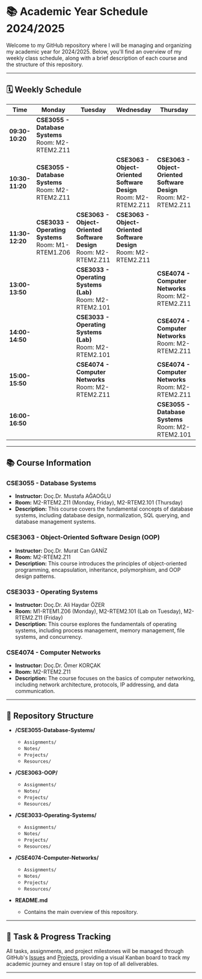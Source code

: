 # 📚 Academic Year Schedule 2024/2025

Welcome to my GitHub repository where I will be managing and organizing my academic year for 2024/2025. Below, you'll find an overview of my weekly class schedule, along with a brief description of each course and the structure of this repository.

---

## 🗓️ Weekly Schedule

| Time        | Monday                                           | Tuesday                                        | Wednesday                                       | Thursday                                        | Friday                                          |
|-------------|--------------------------------------------------|------------------------------------------------|-------------------------------------------------|------------------------------------------------|-------------------------------------------------|
| **09:30-10:20** | **CSE3055 - Database Systems** <br> Room: M2-RTEM2.Z11 | | | | **CSE3055 - Database Systems**  <br> Room: M2-RTEM2.Z11 |
| **10:30-11:20** | **CSE3055 - Database Systems**  <br> Room: M2-RTEM2.Z11 | | **CSE3063 - Object-Oriented Software Design**  <br> Room: M2-RTEM2.Z11 | **CSE3063 - Object-Oriented Software Design** <br> Room: M2-RTEM2.Z11 | **CSE3033 - Operating Systems** <br> Room: M2-RTEM2.Z11 |
| **11:30-12:20** | **CSE3033 - Operating Systems** <br> Room: M1-RTEM1.Z06 | **CSE3063 - Object-Oriented Software Design** <br> Room: M2-RTEM2.Z11 | **CSE3063 - Object-Oriented Software Design** <br>  Room: M2-RTEM2.Z11 | | **CSE3033 - Operating Systems** <br> Room: M2-RTEM2.Z11 |
| **13:00-13:50** | | **CSE3033 - Operating Systems (Lab)** <br>  Room: M2-RTEM2.101 | | **CSE4074 - Computer Networks** <br>  Room: M2-RTEM2.Z11 | |
| **14:00-14:50** | | **CSE3033 - Operating Systems (Lab)**  <br> Room: M2-RTEM2.101 | | **CSE4074 - Computer Networks** <br>  Room: M2-RTEM2.Z11 | |
| **15:00-15:50** | | **CSE4074 - Computer Networks** <br>  Room: M2-RTEM2.Z11 | | **CSE4074 - Computer Networks** <br>  Room: M2-RTEM2.Z11 | |
| **16:00-16:50** | | | | **CSE3055 - Database Systems** <br> Room: M2-RTEM2.101 | |

---

## 📚 Course Information

### **CSE3055 - Database Systems**
- **Instructor:** Doç.Dr. Mustafa AĞAOĞLU
- **Room:** M2-RTEM2.Z11 (Monday, Friday), M2-RTEM2.101 (Thursday)
- **Description:** This course covers the fundamental concepts of database systems, including database design, normalization, SQL querying, and database management systems.

### **CSE3063 - Object-Oriented Software Design (OOP)**
- **Instructor:** Doç.Dr. Murat Can GANİZ
- **Room:** M2-RTEM2.Z11
- **Description:** This course introduces the principles of object-oriented programming, encapsulation, inheritance, polymorphism, and OOP design patterns.

### **CSE3033 - Operating Systems**
- **Instructor:** Doç.Dr. Ali Haydar ÖZER
- **Room:** M1-RTEM1.Z06 (Monday), M2-RTEM2.101 (Lab on Tuesday), M2-RTEM2.Z11 (Friday)
- **Description:** This course explores the fundamentals of operating systems, including process management, memory management, file systems, and concurrency.

### **CSE4074 - Computer Networks**
- **Instructor:** Doç.Dr. Ömer KORÇAK
- **Room:** M2-RTEM2.Z11
- **Description:** The course focuses on the basics of computer networking, including network architecture, protocols, IP addressing, and data communication.

---

## 📂 Repository Structure

- **/CSE3055-Database-Systems/**
  - `Assignments/`
  - `Notes/`
  - `Projects/`
  - `Resources/`

- **/CSE3063-OOP/**
  - `Assignments/`
  - `Notes/`
  - `Projects/`
  - `Resources/`

- **/CSE3033-Operating-Systems/**
  - `Assignments/`
  - `Notes/`
  - `Projects/`
  - `Resources/`

- **/CSE4074-Computer-Networks/**
  - `Assignments/`
  - `Notes/`
  - `Projects/`
  - `Resources/`

- **README.md**
  - Contains the main overview of this repository.

---

## 📅 Task & Progress Tracking

All tasks, assignments, and project milestones will be managed through GitHub's [Issues](https://github.com/) and [Projects](https://github.com/), providing a visual Kanban board to track my academic journey and ensure I stay on top of all deliverables.

---

